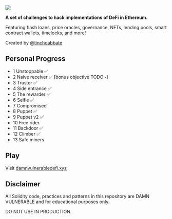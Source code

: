 ![](cover.png)

**A set of challenges to hack implementations of DeFi in Ethereum.**

Featuring flash loans, price oracles, governance, NFTs, lending pools, smart contract wallets, timelocks, and more!

Created by [@tinchoabbate](https://twitter.com/tinchoabbate)

## Personal Progress

* 1 Unstoppable ✅
* 2 Naive receiver ✅ [bonus objective TODO~]
* 3 Truster ✅
* 4 Side entrance ✅
* 5 The rewarder ✅
* 6 Selfie ✅
* 7 Compromised
* 8 Puppet ✅
* 9 Puppet v2 ✅
* 10 Free rider
* 11 Backdoor ✅
* 12 Climber ✅
* 13 Safe miners

## Play

Visit [damnvulnerabledefi.xyz](https://damnvulnerabledefi.xyz)

## Disclaimer

All Solidity code, practices and patterns in this repository are DAMN VULNERABLE and for educational purposes only.

DO NOT USE IN PRODUCTION.
